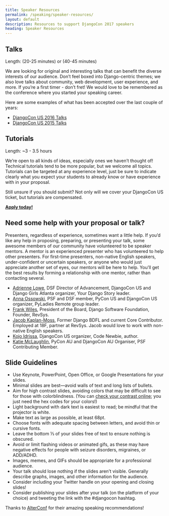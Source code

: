 ```yaml
---
title: Speaker Resources
permalink: /speaking/speaker-resources/
layout: default
description: Resources to support DjangoCon 2017 speakers 
heading: Speaker Resources
---
```


##  Talks

Length: (20-25 minutes) or (40-45 minutes)

We are looking for original and interesting talks that can benefit the diverse interests of our audience. Don’t feel boxed into Django-centric themes; we also love talks about community, web development, user experience, and more. If you’re a first timer - don’t fret! We would love to be remembered as the conference where you started your speaking career.

Here are some examples of what has been accepted over the last couple of years:

* [DjangoCon US 2016 Talks](https://2016.djangocon.us/schedule/general-sessions/)
* [DjangoCon US 2015 Talks](https://2015.djangocon.us/schedule/general-sessions/)

##  Tutorials

Length: ~3 - 3.5 hours

We’re open to all kinds of ideas, especially ones we haven’t thought of! Technical tutorials tend to be more popular, but we welcome all topics. Tutorials can be targeted at any experience level, just be sure to indicate clearly what you expect your students to already know or have experience with in your proposal.

Still unsure if you should submit? Not only will we cover your DjangoCon US ticket, but tutorials are compensated.

[**Apply today!**](https://www.papercall.io/djangocon-us-2017)

## Need some help with your proposal or talk?

Presenters, regardless of experience, sometimes want a little help. If you’d like any help in proposing, preparing, or presenting your talk, some awesome members of our community have volunteered to be speaker mentors. A mentor is an experienced presenter who has volunteered to help other presenters. For first-time presenters, non-native English speakers, under-confident or uncertain speakers, or anyone who would just appreciate another set of eyes, our mentors will be here to help. You’ll get the best results by forming a relationship with one mentor, rather than contacting several. 

* [Adrienne Lowe](mailto:adrienne@djangoproject.com), DSF Director of Advancement, DjangoCon US and Django Girls Atlanta organizer, Your Django Story leader.
* [Anna Ossowski](mailto:ossanna16@gmx.de), PSF and DSF member, PyCon US and DjangoCon US organizer, PyLadies Remote group leader.
* [Frank Wiles](mailto:frank@revsys.com), President of the Board, Django Software Foundation, Founder, RevSys.
* [Jacob Kaplan-Moss](mailto:jacob@jacobian.org), Former Django BDFL and current Core Contributor. Employed at 18F, partner at RevSys. Jacob would love to work with non-native English speakers.
* [Kojo Idrissa](mailto:kojo.idrissa@gmail.com), DjangoCon US organizer, Code Newbie, author.
* [Katie McLaughlin](mailto:katie@glasnt.com), PyCon AU and DjangoCon AU Organiser, PSF Contributing Member.

## Slide Guidelines

* Use Keynote, PowerPoint, Open Office, or Google Presentations for your slides.
* Minimal slides are best—avoid walls of text and long lists of bullets.
* Aim for high contrast slides, avoiding colors that may be difficult to see for those with colorblindness. (You can [check your contrast online](http://webaim.org/resources/contrastchecker/); you just need the hex codes for your colors!)
* Light background with dark text is easiest to read; be mindful that the projector is white. 
* Make text as large as possible, at least 68pt.
* Choose fonts with adequate spacing between letters, and avoid thin or cursive fonts.
* Leave the bottom ⅓ of your slides free of text to ensure nothing is obscured.
* Avoid or limit flashing videos or animated gifs, as these may have negative effects for people with seizure disorders, migraines, or ADD/ADHD. 
* Images, memes, and GIFs should be appropriate for a professional audience. 
* Your talk should lose nothing if the slides aren’t visible. Generally describe graphs, images, and other information for the audience.
* Consider including your Twitter handle on your opening and closing slides! 
* Consider publishing your slides after your talk (on the platform of your choice) and tweeting the link with the #djangocon hashtag. 

Thanks to [AlterConf](https://www.alterconf.com/speak) for their amazing speaking recommendations!

